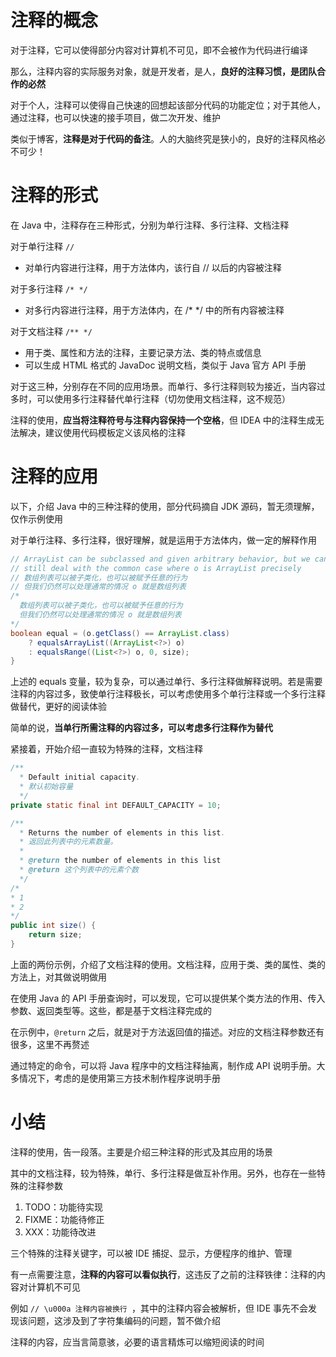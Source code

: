 # 注释的概念

对于注释，它可以使得部分内容对计算机不可见，即不会被作为代码进行编译

那么，注释内容的实际服务对象，就是开发者，是人，**良好的注释习惯，是团队合作的必然**

对于个人，注释可以使得自己快速的回想起该部分代码的功能定位；对于其他人，通过注释，也可以快速的接手项目，做二次开发、维护

类似于博客，**注释是对于代码的备注**。人的大脑终究是狭小的，良好的注释风格必不可少！

# 注释的形式

在 Java 中，注释存在三种形式，分别为单行注释、多行注释、文档注释

对于单行注释 `//`

- 对单行内容进行注释，用于方法体内，该行自 // 以后的内容被注释

对于多行注释 `/* */`

- 对多行内容进行注释，用于方法体内，在 /* */ 中的所有内容被注释

对于文档注释 `/** */`

- 用于类、属性和方法的注释，主要记录方法、类的特点或信息
- 可以生成 HTML 格式的 JavaDoc 说明文档，类似于 Java 官方 API 手册

对于这三种，分别存在不同的应用场景。而单行、多行注释则较为接近，当内容过多时，可以使用多行注释替代单行注释（切勿使用文档注释，这不规范）

注释的使用，**应当将注释符号与注释内容保持一个空格**，但 IDEA 中的注释生成无法解决，建议使用代码模板定义该风格的注释

# 注释的应用

以下，介绍 Java 中的三种注释的使用，部分代码摘自 JDK 源码，暂无须理解，仅作示例使用

对于单行注释、多行注释，很好理解，就是运用于方法体内，做一定的解释作用

```java
// ArrayList can be subclassed and given arbitrary behavior, but we can
// still deal with the common case where o is ArrayList precisely
// 数组列表可以被子类化，也可以被赋予任意的行为
// 但我们仍然可以处理通常的情况 o 就是数组列表
/*  
  数组列表可以被子类化，也可以被赋予任意的行为  
  但我们仍然可以处理通常的情况 o 就是数组列表  
*/
boolean equal = (o.getClass() == ArrayList.class)
    ? equalsArrayList((ArrayList<?>) o)
    : equalsRange((List<?>) o, 0, size);
}
```

上述的 equals 变量，较为复杂，可以通过单行、多行注释做解释说明。若是需要注释的内容过多，致使单行注释极长，可以考虑使用多个单行注释或一个多行注释做替代，更好的阅读体验

简单的说，**当单行所需注释的内容过多，可以考虑多行注释作为替代**

紧接着，开始介绍一直较为特殊的注释，文档注释

```java
/**
  * Default initial capacity.
  * 默认初始容量
  */
private static final int DEFAULT_CAPACITY = 10;
```

```java
/**
  * Returns the number of elements in this list.
  * 返回此列表中的元素数量。
  *
  * @return the number of elements in this list
  * @return 这个列表中的元素个数
  */
/*
* 1
* 2
*/
public int size() {
    return size;
}
```

上面的两份示例，介绍了文档注释的使用。文档注释，应用于类、类的属性、类的方法上，对其做说明做用

在使用 Java 的 API 手册查询时，可以发现，它可以提供某个类方法的作用、传入参数、返回类型等。这些，都是基于文档注释完成的

在示例中，`@return` 之后，就是对于方法返回值的描述。对应的文档注释参数还有很多，这里不再赘述

通过特定的命令，可以将 Java 程序中的文档注释抽离，制作成 API 说明手册。大多情况下，考虑的是使用第三方技术制作程序说明手册

# 小结

注释的使用，告一段落。主要是介绍三种注释的形式及其应用的场景

其中的文档注释，较为特殊，单行、多行注释是做互补作用。另外，也存在一些特殊的注释参数

1. TODO：功能待实现
2. FIXME：功能待修正
3. XXX：功能待改进

三个特殊的注释关键字，可以被 IDE 捕捉、显示，方便程序的维护、管理

有一点需要注意，**注释的内容可以看似执行**，这违反了之前的注释铁律：注释的内容对计算机不可见

例如 `// \u000a 注释内容被换行 `，其中的注释内容会被解析，但 IDE 事先不会发现该问题，这涉及到了字符集编码的问题，暂不做介绍

注释的内容，应当言简意骇，必要的语言精炼可以缩短阅读的时间